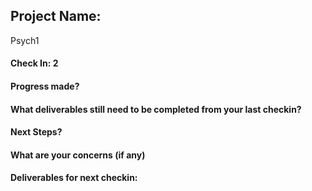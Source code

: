 ## Project Name:
Psych1

#### Check In: 2

#### Progress made? 

#### What deliverables still need to be completed from your last checkin? 

#### Next Steps?

#### What are your concerns (if any)

#### Deliverables for next checkin:
